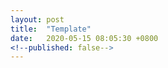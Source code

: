 ```yaml
---
layout: post
title:  "Template"
date:   2020-05-15 08:05:30 +0800
<!--published: false-->
---
```


<!--keep the above `published: false` line in case I want hide posts even from --drafts switch-->
